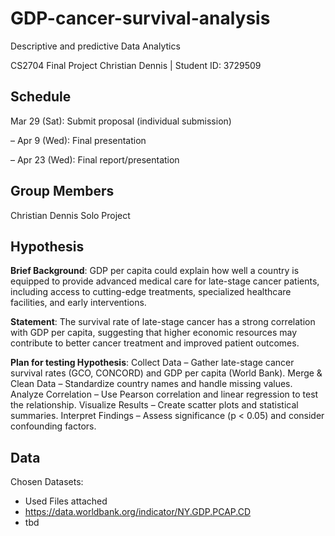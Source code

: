 # GDP-cancer-survival-analysis
Descriptive and predictive Data Analytics

CS2704 Final Project
Christian Dennis | Student ID: 3729509

## Schedule
Mar 29 (Sat): Submit proposal (individual submission)

– Apr 9 (Wed): Final presentation

– Apr 23 (Wed): Final report/presentation

## Group Members
Christian Dennis
Solo Project

## Hypothesis
**Brief Background**: 
GDP per capita could explain how well a country is equipped to provide advanced medical care for late-stage cancer patients, including access to cutting-edge treatments, specialized healthcare facilities, and early interventions.

**Statement**: 
The survival rate of late-stage cancer has a strong correlation with GDP per capita, suggesting that higher economic resources may contribute to better cancer treatment and improved patient outcomes.

**Plan for testing Hypothesis**: 
Collect Data – Gather late-stage cancer survival rates (GCO, CONCORD) and GDP per capita (World Bank).
Merge & Clean Data – Standardize country names and handle missing values.
Analyze Correlation – Use Pearson correlation and linear regression to test the relationship.
Visualize Results – Create scatter plots and statistical summaries.
Interpret Findings – Assess significance (p < 0.05) and consider confounding factors.

## Data
Chosen Datasets:
- Used Files attached
- https://data.worldbank.org/indicator/NY.GDP.PCAP.CD
- tbd
